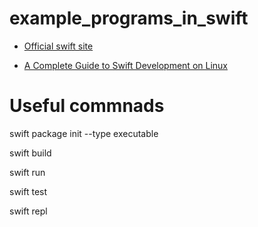 # example_programs_in_swift

* [Official swift site](https://www.swift.org/)

* [A Complete Guide to Swift Development on Linux](https://www.kodeco.com/8325890-a-complete-guide-to-swift-development-on-linux)

# Useful commnads

swift package init --type executable

swift build

swift run

swift test

swift repl
